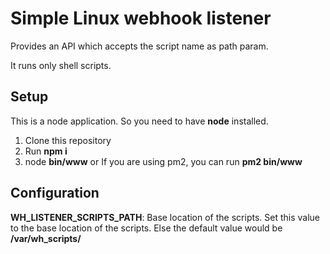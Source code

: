 # **Simple Linux webhook listener**

Provides an API which accepts the script name as path param.

It runs only shell scripts.

## **Setup**

This is a node application. So you need to have **node** installed.

1. Clone this repository
2. Run **npm i**
3. node **bin/www** or If you are using pm2, you can run **pm2 bin/www**

## **Configuration**

**WH_LISTENER_SCRIPTS_PATH**: Base location of the scripts. Set this value to the base location of the scripts. Else the default value would be **/var/wh_scripts/**
